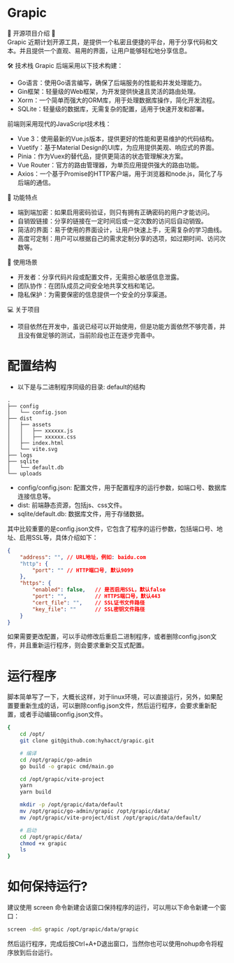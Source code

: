 # Grapic

🌟 开源项目介绍 🌟
<br />
Grapic 近期计划开源工具，是提供一个私密且便捷的平台，用于分享代码和文本。并且提供一个直观、易用的界面，让用户能够轻松地分享信息。

🛠️ 技术栈
Grapic 后端采用以下技术构建：

* Go语言：使用Go语言编写，确保了后端服务的性能和并发处理能力。
* Gin框架：轻量级的Web框架，为开发提供快速且灵活的路由处理。
* Xorm：一个简单而强大的ORM库，用于处理数据库操作，简化开发流程。
* SQLite：轻量级的数据库，无需复杂的配置，适用于快速开发和部署。

前端则采用现代的JavaScript技术栈：
* Vue 3：使用最新的Vue.js版本，提供更好的性能和更易维护的代码结构。
* Vuetify：基于Material Design的UI库，为应用提供美观、响应式的界面。
* Pinia：作为Vuex的替代品，提供更简洁的状态管理解决方案。
* Vue Router：官方的路由管理器，为单页应用提供强大的路由功能。
* Axios：一个基于Promise的HTTP客户端，用于浏览器和node.js，简化了与后端的通信。


🚀 功能特点
* 端到端加密：如果启用密码验证，则只有拥有正确密码的用户才能访问。
* 自销毁链接：分享的链接在一定时间后或一定次数的访问后自动销毁。
* 简洁的界面：易于使用的界面设计，让用户快速上手，无需复杂的学习曲线。
* 高度可定制：用户可以根据自己的需求定制分享的选项，如过期时间、访问次数等。

📝 使用场景
* 开发者：分享代码片段或配置文件，无需担心敏感信息泄露。
* 团队协作：在团队成员之间安全地共享文档和笔记。
* 隐私保护：为需要保密的信息提供一个安全的分享渠道。

💻 关于项目
* 项目依然在开发中，虽说已经可以开始使用，但是功能方面依然不够完善，并且没有做足够的测试，当前阶段也正在逐步完善中。


# 配置结构
* 以下是与二进制程序同级的目录: default的结构
```text
.
├── config
│   └── config.json
├── dist
│   ├── assets
│   │   ├── xxxxxx.js
│   │   ├── xxxxxx.css
│   ├── index.html
│   └── vite.svg
├── logs
├── sqlite
│   └── default.db
└── uploads
```

* config/config.json: 配置文件，用于配置程序的运行参数，如端口号、数据库连接信息等。
* dist: 前端静态资源，包括js、css文件。
* sqlite/default.db: 数据库文件，用于存储数据。

其中比较重要的是config.json文件，它包含了程序的运行参数，包括端口号、地址、启用SSL等，具体介绍如下：

```json
{
    "address": "", // URL地址，例如: baidu.com
    "http": {
        "port": "" // HTTP端口号, 默认9099
    },
    "https": {
        "enabled": false,   // 是否启用SSL，默认false
        "port": "",         // HTTPS端口号，默认443
        "cert_file": "",    // SSL证书文件路径
        "key_file": ""      // SSL密钥文件路径
    }
}
```

如果需要更改配置，可以手动修改后重启二进制程序，或者删除config.json文件，并且重新运行程序，则会要求重新交互式配置。

# 运行程序

脚本简单写了一下，大概长这样，对于linux环境，可以直接运行，另外，如果配置要重新生成的话，可以删除config.json文件，然后运行程序，会要求重新配置，或者手动编辑config.json文件。

```bash
{
    cd /opt/
    git clone git@github.com:hyhacct/grapic.git

    # 编译
    cd /opt/grapic/go-admin
    go build -o grapic cmd/main.go

    cd /opt/grapic/vite-project
    yarn
    yarn build

    mkdir -p /opt/grapic/data/default
    mv /opt/grapic/go-admin/grapic /opt/grapic/data/
    mv /opt/grapic/vite-project/dist /opt/grapic/data/default/

    # 启动
    cd /opt/grapic/data/
    chmod +x grapic
    ls
}
```

# 如何保持运行?

建议使用 screen 命令新建会话窗口保持程序的运行，可以用以下命令新建一个窗口：

```bash
screen -dmS grapic /opt/grapic/data/grapic
```

然后运行程序，完成后按Ctrl+A+D退出窗口，当然你也可以使用nohup命令将程序放到后台运行。